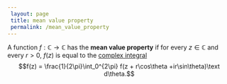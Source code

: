```yaml
---
 layout: page
 title: mean value property
 permalink: /mean_value_property
---
```

A function $f:\mathbb C\to \mathbb C$ has the **mean value property** if for every $z\in \mathbb C$ and every $r>0$, $f(z)$ is equal to the [complex integral](https://defsmath.github.io/DefsMath/complex_integral) $$f(z) = \frac{1}{2\pi}\int_0^{2\pi} f(z + r\cos\theta +ir\sin\theta)\text d\theta.$$